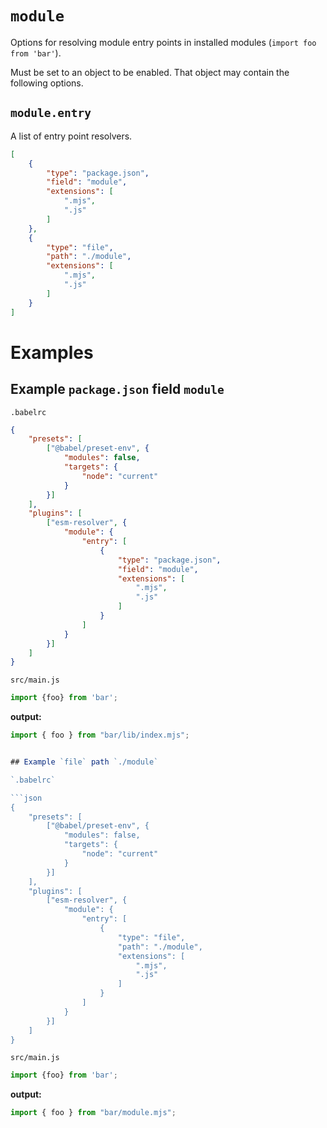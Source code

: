 # `module`

Options for resolving module entry points in installed modules (`import foo from 'bar'`).

Must be set to an object to be enabled. That object may contain the following options.

## `module.entry`

A list of entry point resolvers.

```json
[
	{
		"type": "package.json",
		"field": "module",
		"extensions": [
			".mjs",
			".js"
		]
	},
	{
		"type": "file",
		"path": "./module",
		"extensions": [
			".mjs",
			".js"
		]
	}
]
```


# Examples

## Example `package.json` field `module`

`.babelrc`

```json
{
	"presets": [
		["@babel/preset-env", {
			"modules": false,
			"targets": {
				"node": "current"
			}
		}]
	],
	"plugins": [
		["esm-resolver", {
			"module": {
				"entry": [
					{
						"type": "package.json",
						"field": "module",
						"extensions": [
							".mjs",
							".js"
						]
					}
				]
			}
		}]
	]
}
```

`src/main.js`

```js
import {foo} from 'bar';
```

**output:**

```js
import { foo } from "bar/lib/index.mjs";


## Example `file` path `./module`

`.babelrc`

```json
{
	"presets": [
		["@babel/preset-env", {
			"modules": false,
			"targets": {
				"node": "current"
			}
		}]
	],
	"plugins": [
		["esm-resolver", {
			"module": {
				"entry": [
					{
						"type": "file",
						"path": "./module",
						"extensions": [
							".mjs",
							".js"
						]
					}
				]
			}
		}]
	]
}
```

`src/main.js`

```js
import {foo} from 'bar';
```

**output:**

```js
import { foo } from "bar/module.mjs";
